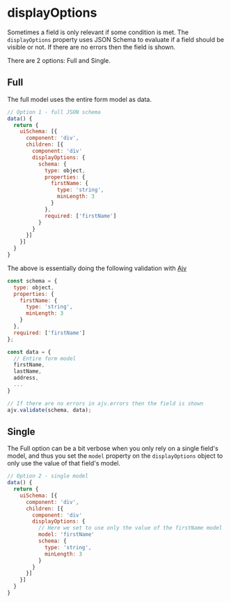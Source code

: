 # displayOptions

Sometimes a field is only relevant if some condition is met. The `displayOptions` property uses JSON Schema to evaluate if a field should be visible or not. If there are no errors then the field is shown.

There are 2 options: Full and Single.

## Full

The full model uses the entire form model as data.

```js
// Option 1 - full JSON schema
data() {
  return {
    uiSchema: [{
      component: 'div',
      children: [{
        component: 'div'
        displayOptions: {
          schema: {
            type: object,
            properties: {
              firstName: {
                type: 'string',
                minLength: 3
              }
            },
            required: ['firstName']
          }
        }
      }]
    }]
  }
}
```

The above is essentially doing the following validation with [Ajv](https://github.com/epoberezkin/ajv)

```js
const schema = {
  type: object,
  properties: {
    firstName: {
      type: 'string',
      minLength: 3
    }
  },
  required: ['firstName']
};

const data = {
  // Entire form model
  firstName,
  lastName,
  address,
  ...
}

// If there are no errors in ajv.errors then the field is shown
ajv.validate(schema, data);

```

## Single

The Full option can be a bit verbose when you only rely on a single field's model, and thus you set the `model` property on the `displayOptions` object to only use the value of that field's model.

```js
// Option 2 - single model
data() {
  return {
    uiSchema: [{
      component: 'div',
      children: [{
        component: 'div'
        displayOptions: {
          // Here we set to use only the value of the firstName model
          model: 'firstName'
          schema: {
            type: 'string',
            minLength: 3
          }
        }
      }]
    }]
  }
}
```

